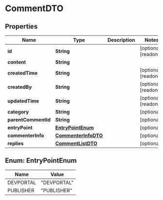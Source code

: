 

# CommentDTO

## Properties

Name | Type | Description | Notes
------------ | ------------- | ------------- | -------------
**id** | **String** |  |  [optional] [readonly]
**content** | **String** |  | 
**createdTime** | **String** |  |  [optional] [readonly]
**createdBy** | **String** |  |  [optional] [readonly]
**updatedTime** | **String** |  |  [optional] [readonly]
**category** | **String** |  |  [optional]
**parentCommentId** | **String** |  |  [optional]
**entryPoint** | [**EntryPointEnum**](#EntryPointEnum) |  |  [optional]
**commenterInfo** | [**CommenterInfoDTO**](CommenterInfoDTO.md) |  |  [optional]
**replies** | [**CommentListDTO**](CommentListDTO.md) |  |  [optional]



## Enum: EntryPointEnum

Name | Value
---- | -----
DEVPORTAL | &quot;DEVPORTAL&quot;
PUBLISHER | &quot;PUBLISHER&quot;



